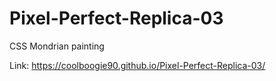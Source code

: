 # Pixel-Perfect-Replica-03
CSS Mondrian painting

Link: https://coolboogie90.github.io/Pixel-Perfect-Replica-03/
